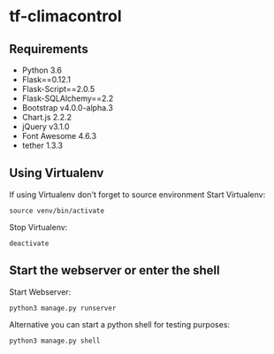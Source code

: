 # tf-climacontrol

## Requirements
- Python 3.6
- Flask==0.12.1
- Flask-Script==2.0.5
- Flask-SQLAlchemy==2.2
- Bootstrap v4.0.0-alpha.3
- Chart.js 2.2.2
- jQuery v3.1.0
- Font Awesome 4.6.3
- tether 1.3.3

## Using Virtualenv
If using Virtualenv don't forget to source environment
Start Virtualenv:
```
source venv/bin/activate
```
Stop Virtualenv:
```
deactivate
```
## Start the webserver or enter the shell
Start Webserver:
```
python3 manage.py runserver
```
Alternative you can start a python shell for testing purposes:
```	
python3 manage.py shell
```
